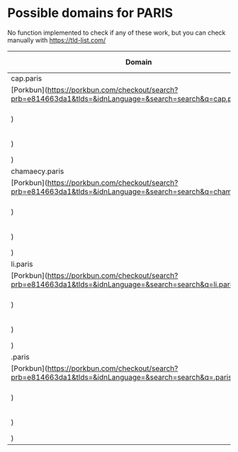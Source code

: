 # Possible domains for PARIS

No function implemented to check if any of these work, but you can check manually with https://tld-list.com/

| Domain | Porkbun | NameCheap | Google Domains |
|---|---|---|---|
| cap.paris | [Porkbun](https://porkbun.com/checkout/search?prb=e814663da1&tlds=&idnLanguage=&search=search&q=cap.paris) | [Namecheap](https://www.namecheap.com/domains/registration/results/?domain=cap.paris) | [Google](https://domains.google.com/registrar/search?searchTerm=cap.paris) |
| chamaecy.paris | [Porkbun](https://porkbun.com/checkout/search?prb=e814663da1&tlds=&idnLanguage=&search=search&q=chamaecy.paris) | [Namecheap](https://www.namecheap.com/domains/registration/results/?domain=chamaecy.paris) | [Google](https://domains.google.com/registrar/search?searchTerm=chamaecy.paris) |
| li.paris | [Porkbun](https://porkbun.com/checkout/search?prb=e814663da1&tlds=&idnLanguage=&search=search&q=li.paris) | [Namecheap](https://www.namecheap.com/domains/registration/results/?domain=li.paris) | [Google](https://domains.google.com/registrar/search?searchTerm=li.paris) |
| .paris | [Porkbun](https://porkbun.com/checkout/search?prb=e814663da1&tlds=&idnLanguage=&search=search&q=.paris) | [Namecheap](https://www.namecheap.com/domains/registration/results/?domain=.paris) | [Google](https://domains.google.com/registrar/search?searchTerm=.paris) |
